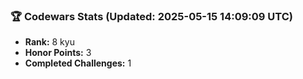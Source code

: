 ### 🏆 Codewars Stats (Updated: 2025-05-15 14:09:09 UTC)

- **Rank:** 8 kyu
- **Honor Points:** 3
- **Completed Challenges:** 1
